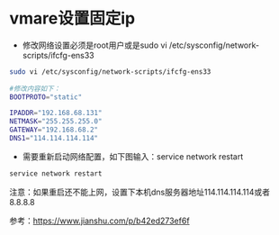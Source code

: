 # vmare设置固定ip

- 修改网络设置必须是root用户或是sudo vi /etc/sysconfig/network-scripts/ifcfg-ens33 

~~~bash
sudo vi /etc/sysconfig/network-scripts/ifcfg-ens33 
 
#修改内容如下：
BOOTPROTO="static"

IPADDR="192.168.68.131"
NETMASK="255.255.255.0"
GATEWAY="192.168.68.2"
DNS1="114.114.114.114"
~~~

- 需要重新启动网络配置，如下图输入：service network restart

~~~bash
service network restart
~~~

注意：如果重启还不能上网，设置下本机dns服务器地址114.114.114.114或者8.8.8.8

参考：https://www.jianshu.com/p/b42ed273ef6f

